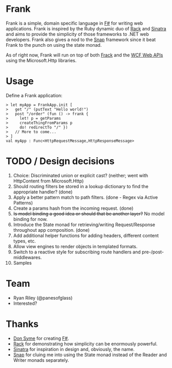 Frank
============
Frank is a simple, domain specific language in [F#](http://fsharp.net/) for writing web applications. Frank is inspired by the Ruby dynamic duo of [Rack](http://rack.rubyforge.org/) and [Sinatra](http://www.sinatrarb.com/) and aims to provide the simplicity of those frameworks to .NET web developers. Frank also gives a nod to the [Snap](http://snapframework.com/) framework since it beat Frank to the punch on using the state monad.

As of right now, Frank will run on top of both [Frack](http://github.com/panesofglass/frack) and the [WCF Web APIs](http://wcf.codeplex.com/) using the Microsoft.Http libraries.

Usage
============

Define a Frank application:

    > let myApp = FrankApp.init [
    >   get "/" (putText "Hello world!")
    >   post "/order" (fun () -> frank {
    >     let! p = getParams
    >     createThingFromParams p
    >     do! redirectTo "/" })
    >   // More to come...
    > ]
    val myApp : Func<HttpRequestMessage,HttpResponseMessage>

TODO / Design decisions
============
1. Choice: Discriminated union or explicit cast? (neither; went with HttpContent from Microsoft.Http)
1. Should routing filters be stored in a lookup dictionary to find the appropriate handler? (done)
1. Apply a better pattern match to path filters. (done - Regex via Active Patterns)
1. Create a params hash from the incoming request. (done)
1. <del>Is model binding a good idea or should that be another layer?</del> No model binding for now.
1. Introduce the State monad for retrieving/writing Request/Response throughout app composition. (done)
1. Add additional helper functions for adding headers, different content types, etc.
1. Allow view engines to render objects in templated formats.
1. Switch to a reactive style for subscribing route handlers and pre-/post-middlewares.
1. Samples

Team
============
* Ryan Riley (@panesofglass)
* Interested?

Thanks
============
* [Don Syme](http://blogs.msdn.com/b/dsyme/) for creating [F#](http://fsharp.net/).
* [Rack](http://rack.rubyforge.org/) for demonstrating how simplicity can be enormously powerful.
* [Sinatra](http://www.sinatrarb.com/) for inspiration in design and, obviously, the name.
* [Snap](http://snapframework.com/) for cluing me into using the State monad instead of the Reader and Writer monads separately.
